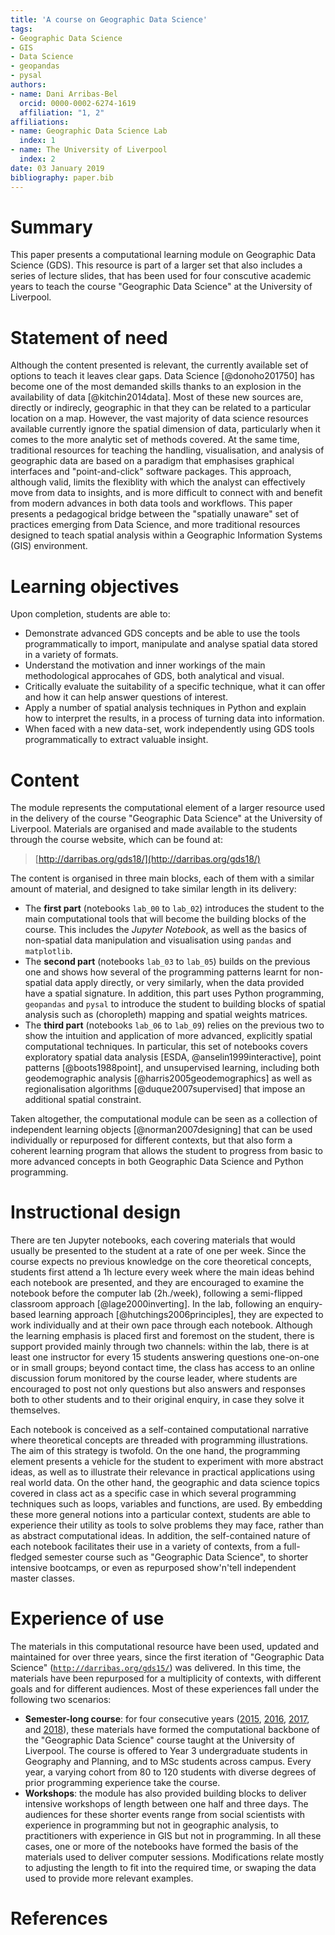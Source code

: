 ```yaml
---
title: 'A course on Geographic Data Science'
tags:
- Geographic Data Science
- GIS
- Data Science
- geopandas
- pysal
authors:
- name: Dani Arribas-Bel
  orcid: 0000-0002-6274-1619
  affiliation: "1, 2"
affiliations:
- name: Geographic Data Science Lab
  index: 1
- name: The University of Liverpool
  index: 2
date: 03 January 2019
bibliography: paper.bib
---
```


# Summary

This paper presents a computational learning module on Geographic Data
Science (GDS). This resource is part of a larger set that also includes 
a series of lecture slides, that has been used for four conscutive academic 
years to teach the course "Geographic Data Science" at the University of 
Liverpool.

# Statement of need

Although the content presented is relevant, the
currently available set of options to teach it leaves clear gaps. 
Data Science [@donoho201750] has become one of the most demanded skills thanks to an
explosion in the availability of data [@kitchin2014data]. Most of these new sources are, 
directly or indirecly, geographic in that they can be related to a particular
location on a map. However, the vast majority of data science
resources available currently ignore the spatial dimension of data,
particularly when it comes to the more analytic set of methods covered.
At the 
same time, traditional resources for teaching the handling, visualisation, and
analysis of geographic data are based on a paradigm that emphasises
graphical interfaces and "point-and-click" software packages. This approach, 
although valid, limits the flexiblity with which the analyst can effectively
move from data to insights, and is more difficult to connect with and benefit
from modern advances in both data tools and workflows.
This paper presents a pedagogical bridge
between the "spatially unaware" set of practices emerging from Data Science,
and more traditional resources designed to teach spatial analysis within a
Geographic Information Systems (GIS) environment.

# Learning objectives

Upon completion, students are able to:

* Demonstrate advanced GDS concepts and be able to use the tools
  programmatically to import, manipulate and analyse spatial data stored in
  a variety of formats.
* Understand the motivation and inner workings of the main methodological 
  approcahes of GDS, both analytical and visual.
* Critically evaluate the suitability of a specific technique, what it can
  offer and how it can help answer questions of interest.
* Apply a number of spatial analysis techniques in Python and explain how
  to interpret the results, in a process of turning data into information.
* When faced with a new data-set, work independently using GDS tools
  programmatically to extract valuable insight.

# Content

The module represents the computational element of a larger resource used in
the delivery of the course "Geographic Data Science" at the University of
Liverpool. Materials are organised and made available to the
students through the course website, which can be found at:

> [http://darribas.org/gds18/](http://darribas.org/gds18/)

The content is organised in three main blocks, each of them with a similar
amount of material, and designed to take similar length in its delivery:

* The
**first part** (notebooks `lab_00` to `lab_02`) introduces the student to the main computational tools that will
become the building blocks of the course. This includes the *Jupyter Notebook*,
as well as the basics of non-spatial data manipulation and visualisation using `pandas` and `matplotlib`.
* The
**second part** (notebooks `lab_03` to `lab_05`) builds on the previous one and
shows how several of the programming patterns learnt for non-spatial data apply
directly, or very similarly, when the data provided have a spatial signature.
In addition, this part uses Python programming, `geopandas` and `pysal` to introduce the
student to building blocks of spatial analysis such as (choropleth) mapping and
spatial weights matrices. 
* The **third part** (notebooks `lab_06` to `lab_09`) relies on the previous two
to show the intuition and application of more advanced,
explicitly spatial computational techniques. In particular, this set of
notebooks covers exploratory spatial data analysis [ESDA, @anselin1999interactive], point patterns [@boots1988point], and
unsupervised learning, including both geodemographic analysis [@harris2005geodemographics] as well as
regionalisation algorithms [@duque2007supervised] that impose an additional spatial constraint.

Taken
altogether, the computational module can be seen as a collection of
independent learning objects [@norman2007designing] that can be used
individually or repurposed for
different contexts, but that also form a coherent learning program that allows
the student to progress from basic to more advanced concepts in both
Geographic Data Science and Python programming.
 
# Instructional design

There are ten Jupyter
notebooks, each covering materials that would usually be presented to
the student at a rate of one per week. Since the course expects no previous
knowledge on the core theoretical concepts, students first attend a 1h 
lecture every week
where the main ideas behind each notebook are presented, and they are 
encouraged to examine the notebook before the computer lab (2h./week),
following a semi-flipped classroom approach [@lage2000inverting]. In the
lab, following an enquiry-based learning approach 
[@hutchings2006principles], they are expected to work individually and at
their own pace through each notebook. Although the learning emphasis
is placed first and foremost on the student, there is support provided mainly
through two
channels: within the lab, there is at least one instructor for every 15
students answering questions one-on-one or in small groups; beyond contact
time, the class
has access to an online discussion forum monitored by the course leader, where
students are encouraged to post not only questions but also answers and
responses both to other students and to their original enquiry, in case they
solve it themselves.

Each notebook is conceived as a self-contained computational narrative where theoretical
concepts are threaded with programming illustrations. The aim of this strategy
is twofold. On the one hand, the programming element presents a vehicle for the
student to experiment with more abstract ideas, as well as to illustrate
their relevance in practical applications using real world data. On the other
hand, the geographic and data science topics covered in class act as a
specific case in which several programming techniques such as loops, variables
and functions, are used.
By embedding these more general notions into a particular context, students
are able to experience their utility as tools to solve problems they may face,
rather than as abstract computational ideas.
In
addition, the self-contained nature of each notebook facilitates their use in a 
variety of contexts, from a full-fledged semester course such as "Geographic
Data Science", to shorter intensive bootcamps, or even as repurposed show'n'tell
independent master classes.

# Experience of use 

The materials in this computational resource have been used, updated and 
maintained for over three years, since the first iteration of "Geographic Data
Science" ([`http://darribas.org/gds15/`](http://darribas.org/gds15/)) was
delivered. In this time, the materials have been repurposed for a multiplicity
of contexts, with different goals and for different audiences. Most of these
experiences fall under the following two scenarios:

* **Semester-long course**: for four consecutive years 
  ([2015](http://darribas.org/gds15/), 
  [2016](http://darribas.org/gds16/), 
  [2017](http://darribas.org/gds17/), and
  [2018](http://darribas.org/gds18/)), these materials have formed the
  computational backbone of the "Geographic Data Science" course taught at the
  University of Liverpool. The course is offered to Year 3 undergraduate
  students in Geography and Planning, and to MSc students across campus. Every
  year, a varying cohort from 80 to 120 students with diverse degrees of
  prior programming experience take the course.
* **Workshops**: the module has also provided building blocks to deliver
  intensive workshops of length between one half and three days. The audiences
  for these shorter events range from social scientists with experience in
  programming but not in geographic analysis, to practitioners with experience
  in GIS but not in programming. In all these cases, one or more of the
  notebooks have formed the basis of the materials used to
  deliver computer sessions. Modifications relate mostly to
  adjusting the length to fit into the required time, or swaping the data used
  to provide more relevant examples.

# References
